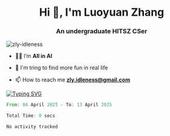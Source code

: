 <h1 align="center">Hi 👋, I'm Luoyuan Zhang</h1>

<h3 align="center">An undergraduate HITSZ CSer</h3>

<p align="left"> <img src="https://komarev.com/ghpvc/?username=zly-idleness&label=Profile%20views&color=0e75b6&style=flat" alt="zly-idleness" /> </p>


- 👨‍💻 I’m **All in AI**

- 🌱 I'm tring to find more fun in real life

- 📫 How to reach me **zly.idleness@gmail.com**



[![Typing SVG](https://readme-typing-svg.herokuapp.com?font=Fira+Code&pause=1000&width=435&lines=I+Maybe+Slow)](https://git.io/typing-svg)


<!--START_SECTION:waka-->

```rust
From: 06 April 2025 - To: 13 April 2025

Total Time: 0 secs

No activity tracked
```

<!--END_SECTION:waka-->


